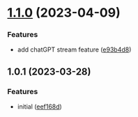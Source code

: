 

# [1.1.0](https://github.com/hadnet/tweet-for-dev/compare/1.0.1...1.1.0) (2023-04-09)


### Features

* add chatGPT stream feature ([e93b4d8](https://github.com/hadnet/tweet-for-dev/commit/e93b4d8ef11971ad1177b6d0b136db8854997167))

## 1.0.1 (2023-03-28)


### Features

* initial ([eef168d](https://github.com/hadnet/tweet-for-dev/commit/eef168d195e5d4dc4e7541c7572bd4e7c7974a37))